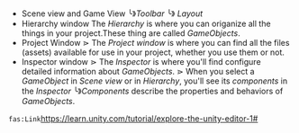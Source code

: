  - Scene view and Game View 
   ╰》_Toolbar_
	  ╰》 _Layout_   
 - Hierarchy window 
  The _Hierarchy_ is where you can origanize all the things in your project.These thing are called _GameObjects_.
 - Project Window 
  ⋗ The _Project window_ is where you can find all the files (assets) available for use in your project, whether you use them or not.
 - Inspector window 
  ⋗ The _Inspector_ is where you'll find configure detailed information about _GameObjects_.
  ⋗ When you select a _GameObject_ in _Scene view_ or in _Hierarchy_, you'll see its _components_ in the _Inspector_ 
   ╰》_Components_ describe the properties and behaviors of _GameObjects_.

`fas:Link`https://learn.unity.com/tutorial/explore-the-unity-editor-1#




